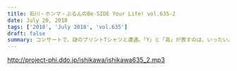 ```yaml
---
title: 石川・ホンマ・ぶるんのBe-SIDE Your Life! vol.635-2
date: July 20, 2018
tags: ['2018', 'July 2018', 'vol.635']
draft: false
summary: コンサートで、謎のプリントTシャツと遭遇。「Y」と「高」が表すのは、いったい。。。KAGAWA
---
```


http://project-phi.ddo.jp/ishikawa/ishikawa635_2.mp3